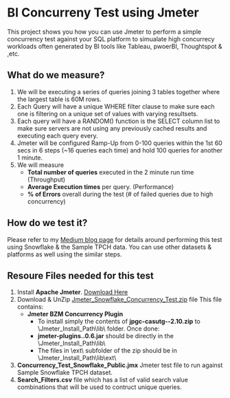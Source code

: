 # BI Concurreny Test using Jmeter

This project shows you how you can use Jmeter to perform a simple concurrency test against your SQL platform to simualate high concurrecy workloads often generated by BI tools like Tableau, pwoerBI, Thoughtspot & ,etc.

## What do we measure?

1. We will be executing a series of queries joining 3 tables together where the largest table is 60M rows. 
2. Each Query will have a unique WHERE filter clause to make sure each one is filtering on a unique set of values with varying resultsets.
3. Each query will have a RANDOM() function is the SELECT column list to make sure servers are not using any previously cached results and executing each query every.
4. Jmeter will be configured Ramp-Up from 0-100 queries within the 1st 60 secs in 6 steps (~16 queries each time) and hold 100 queries for another 1 minute.
5. We will measure
    - **Total number of queries** executed in the 2 minute run time (Throughput)
    - **Average Execution times** per query. (Performance)
    - **% of Errors** overall during the test (# of failed queries due to high concurrency)
  
## How do we test it?
Please refer to my [Medium blog page](https://www.google.com) for details around performing this test using Snowflake & the Sample TPCH data. You can use other datasets & platforms as well using the similar steps.

## Resoure Files needed for this test

1. Install **Apache Jmeter**. [Download Here](https://jmeter.apache.org/download_jmeter.cgi)
2. Download & UnZip [Jmeter_Snowflake_Concurrency_Test.zip](https://github.com/NickAkincilar/BI_Concurrency_Test_Jmeter/raw/main/Jmeter_Snowflake_Concurrency_Test.zip) file  This file contains:
    - **Jmeter BZM Concurrency Plugin**
        - To install simply the contents of **jpgc-casutg--2.10.zip** to \Jmeter_Install_Path\lib\ folder. Once done:
        - **jmeter-plugins..0.6.jar** should be directly in the \Jmeter_Install_Path\lib\  
        - The files in \ext\ subfolder of the zip should be in \Jmeter_Install_Path\lib\ext\ 
3. **Concurrency_Test_Snowflake_Public.jmx** Jmeter test file to run against Sample Snowflake TPCH dataset.  
4. **Search_Filters.csv** file which has a list of valid search value combinations that will be used to contruct unique queries. 
